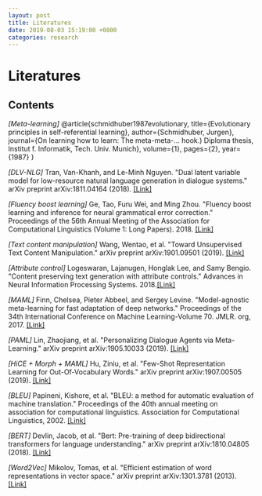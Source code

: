 ```yaml
---
layout: post
title: Literatures
date: 2019-08-03 15:19:00 +0800
categories: research
---
```


# Literatures

## Contents



*[Meta-learning]*
@article{schmidhuber1987evolutionary,
  title={Evolutionary principles in self-referential learning},
  author={Schmidhuber, Jurgen},
  journal={On learning how to learn: The meta-meta-... hook.) Diploma thesis, Institut f. Informatik, Tech. Univ. Munich},
  volume={1},
  pages={2},
  year={1987}
}


*[DLV-NLG]* Tran, Van-Khanh, and Le-Minh Nguyen. "Dual latent variable model for low-resource natural language generation in dialogue systems." arXiv preprint arXiv:1811.04164 (2018). [[Link]](https://arxiv.org/pdf/1811.04164.pdf)

*[Fluency boost learning]* Ge, Tao, Furu Wei, and Ming Zhou. "Fluency boost learning and inference for neural grammatical error correction." Proceedings of the 56th Annual Meeting of the Association for Computational Linguistics (Volume 1: Long Papers). 2018. [[Link]](https://www.aclweb.org/anthology/P18-1097)

*[Text content manipulation]* Wang, Wentao, et al. "Toward Unsupervised Text Content Manipulation." arXiv preprint arXiv:1901.09501 (2019). [[Link]](https://arxiv.org/pdf/1901.09501.pdf)

*[Attribute control]* Logeswaran, Lajanugen, Honglak Lee, and Samy Bengio. "Content preserving text generation with attribute controls." Advances in Neural Information Processing Systems. 2018.[[Link]](https://papers.nips.cc/paper/7757-content-preserving-text-generation-with-attribute-controls.pdf)

*[MAML]* Finn, Chelsea, Pieter Abbeel, and Sergey Levine. "Model-agnostic meta-learning for fast adaptation of deep networks." Proceedings of the 34th International Conference on Machine Learning-Volume 70. JMLR. org, 2017. [[Link]](https://arxiv.org/pdf/1703.03400.pdf)

*[PAML]* Lin, Zhaojiang, et al. "Personalizing Dialogue Agents via Meta-Learning." arXiv preprint arXiv:1905.10033 (2019). [[Link]](https://www.aclweb.org/anthology/P19-1542)


*[HiCE + Morph + MAML]* Hu, Ziniu, et al. "Few-Shot Representation Learning for Out-Of-Vocabulary Words." arXiv preprint arXiv:1907.00505 (2019). [[Link]](https://arxiv.org/pdf/1907.00505.pdf)

*[BLEU]* Papineni, Kishore, et al. "BLEU: a method for automatic evaluation of machine translation." Proceedings of the 40th annual meeting on association for computational linguistics. Association for Computational Linguistics, 2002. [[Link]](https://www.aclweb.org/anthology/P02-1040)

*[BERT]* Devlin, Jacob, et al. "Bert: Pre-training of deep bidirectional transformers for language understanding." arXiv preprint arXiv:1810.04805 (2018). [[Link]](https://arxiv.org/pdf/1810.04805.pdf%E3%80%91)

*[Word2Vec]* Mikolov, Tomas, et al. "Efficient estimation of word representations in vector space." arXiv preprint arXiv:1301.3781 (2013). [[Link]](https://arxiv.org/pdf/1301.3781.pdf)
